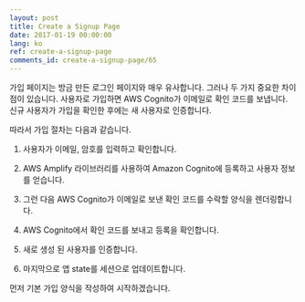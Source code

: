 ```yaml
---
layout: post
title: Create a Signup Page
date: 2017-01-19 00:00:00
lang: ko
ref: create-a-signup-page
comments_id: create-a-signup-page/65
---
```


가입 페이지는 방금 만든 로그인 페이지와 매우 유사합니다. 그러나 두 가지 중요한 차이점이 있습니다. 사용자로 가입하면 AWS Cognito가 이메일로 확인 코드를 보냅니다. 신규 사용자가 가입을 확인한 후에는 새 사용자로 인증합니다.

따라서 가입 절차는 다음과 같습니다.

1. 사용자가 이메일, 암호를 입력하고 확인합니다.

2. AWS Amplify 라이브러리를 사용하여 Amazon Cognito에 등록하고 사용자 정보를 얻습니다.

3. 그런 다음 AWS Cognito가 이메일로 보낸 확인 코드를 수락할 양식을 렌더링합니다.

4. AWS Cognito에서 확인 코드를 보내고 등록을 확인합니다.

5. 새로 생성 된 사용자를 인증합니다.

6. 마지막으로 앱 state를 세션으로 업데이트합니다.

먼저 기본 가입 양식을 작성하여 시작하겠습니다.
